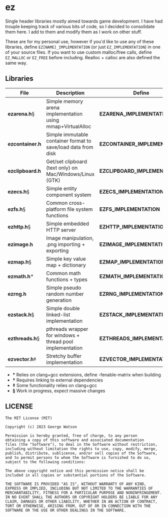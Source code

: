 # ez

Single header libraries mostly aimed towards game development. I have had trouple keeping track of various bits of code, so I decided to consolidate them here. I add to them and modify them as I work on other stuff.

These are for my personal use, however if you'd like to use any of these libraries, define ```EZ[NAME]_IMPLEMENTATION``` (or just ```EZ_IMPLEMENTATION```) in one of your source files. If you want to use custom malloc/free calls, define ```EZ_MALLOC``` or ```EZ_FREE``` before including. Realloc + calloc are also defined the same way.

## Libraries

| File              | Description                                                   | Define                         |
| ----------------- | ------------------------------------------------------------- | ------------------------------ |
| **ezarena.h**§    | Simple memory arena implementation using mmap+VirtualAlloc    | **EZARENA_IMPLEMENTATION**     |
| **ezcontainer.h** | Simple immutable container format to save/load data from disk | **EZCONTAINER_IMPLEMENTATION** |
| **ezclipboard.h** | Get/set clipboard (text only) on Mac/Windows/Linux (GTK)      | **EZCLIPBOARD_IMPLEMENTATION** |
| **ezecs.h**§      | Simple entity component system                                | **EZECS_IMPLEMENTATION**       |
| **ezfs.h**§       | Common cross-platform file system functions                   | **EZFS_IMPLEMENTATION**        |
| **ezhttp.h**§     | Simple embedded HTTP server                                   | **EZHTTP_IMPLEMENTATION**      |
| **ezimage.h**     | Image manipulation, .png importing + exporting                | **EZIMAGE_IMPLEMENTATION**     |
| **ezmap.h**§      | Simple key value map + dictionary                             | **EZMAP_IMPLEMENTATION**       |
| **ezmath.h**\*    | Common math functions + types                                 | **EZMATH_IMPLEMENTATION**      |
| **ezrng.h**       | Simple pseudo random number generation                        | **EZRNG_IMPLEMENTATION**       |
| **ezstack.h**§    | Simple double linked-list implementation                      | **EZSTACK_IMPLEMENTATION**     |
| **ezthreads.h**§  | pthreads wrapper for windows + thread pool implementation     | **EZTHREADS_IMPLEMENTATION**   |
| **ezvector.h**‡   | Stretchy buffer implementation                                | **EZVECTOR_IMPLEMENTATION**    |

* **\*** Relies on clang+gcc extensions, define -fenable-matrix when building
* **†** Requires linking to external dependencies
* **‡** Some functionality relies on clang+gcc
* **§** Work in progress, expect massive changes

## LICENSE
```
The MIT License (MIT)

Copyright (c) 2023 George Watson

Permission is hereby granted, free of charge, to any person
obtaining a copy of this software and associated documentation
files (the "Software"), to deal in the Software without restriction,
including without limitation the rights to use, copy, modify, merge,
publish, distribute, sublicense, and/or sell copies of the Software,
and to permit persons to whom the Software is furnished to do so,
subject to the following conditions:

The above copyright notice and this permission notice shall be
included in all copies or substantial portions of the Software.

THE SOFTWARE IS PROVIDED "AS IS", WITHOUT WARRANTY OF ANY KIND,
EXPRESS OR IMPLIED, INCLUDING BUT NOT LIMITED TO THE WARRANTIES OF
MERCHANTABILITY, FITNESS FOR A PARTICULAR PURPOSE AND NONINFRINGEMENT.
IN NO EVENT SHALL THE AUTHORS OR COPYRIGHT HOLDERS BE LIABLE FOR ANY
CLAIM, DAMAGES OR OTHER LIABILITY, WHETHER IN AN ACTION OF CONTRACT,
TORT OR OTHERWISE, ARISING FROM, OUT OF OR IN CONNECTION WITH THE
SOFTWARE OR THE USE OR OTHER DEALINGS IN THE SOFTWARE.
```
